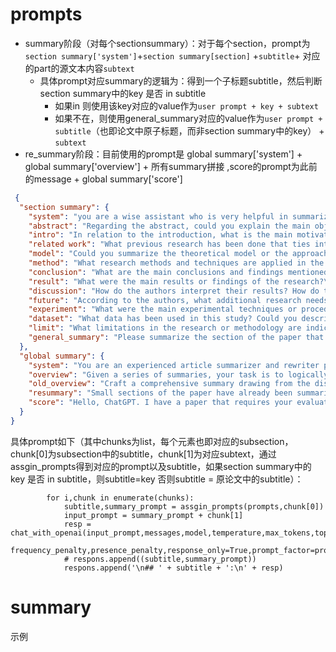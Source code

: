 # prompts

- summary阶段（对每个sectionsummary）：对于每个section，prompt为 `section summary['system']`+`section summary[section]` +` subtitle `+ 对应的part的源文本内容`subtext`
  - 具体prompt对应summary的逻辑为：得到一个子标题subtitle，然后判断section summary中的key 是否 in subtitle
    - 如果in 则使用该key对应的value作为`user prompt + key + subtext`
    - 如果不在，则使用general_summary对应的value作为`user prompt + subtitle`（也即论文中原子标题，而非section summary中的key） + `subtext`
- re_summary阶段：目前使用的prompt是 global summary['system'] + global summary['overview'] + 所有summary拼接 ,score的prompt为此前的message + global summary['score']

```json
 {
  "section summary": {
    "system": "you are a wise assistant who is very helpful in summarizing the text.\\n\\n",
    "abstract": "Regarding the abstract, could you explain the main objectives and research findings of the paper?\\n\\n",
    "intro": "In relation to the introduction, what is the main motivation or background study of the authors?\\n\\n",
    "related work": "What previous research has been done that ties into this paper? How does this paper build upon the work of previous researchers?\\n\\n",
    "model": "Could you summarize the theoretical model or the approach of the research, and explain why the authors chose this method?\\n\\n",
    "method": "What research methods and techniques are applied in the methods section of this paper? Could you outline the main steps of data collection and analysis described in the methods section?\\n\\n",
    "conclusion": "What are the main conclusions and findings mentioned in the conclusion section of this paper? Based on the conclusions, what further directions for research do the authors suggest?\\n\\n",
    "result": "What were the main results or findings of the research?\"\nDiscussion: \"How do the authors interpret their results? How do these results compare to previous research, and what implications do they have?\\n\\n",
    "discussion": "How do the authors interpret their results? How do these results compare to previous research, and what implications do they have?\\n\\n",
    "future": "According to the authors, what additional research needs to be conducted or what new questions have emerged from this study?\\n\\n",
    "experiment": "What were the main experimental techniques or procedures employed in the research?\\n\\n",
    "dataset": "What data has been used in this study? Could you describe its features and how it was collected or generated?\\n\\n",
    "limit": "What limitations in the research or methodology are indicated in the paper? With regard to the limitations section of the paper, what recommendations for improvements or possible solutions do the authors put forward? \\n\\n",
    "general_summary": "Please summarize the section of the paper that you have been assigned,the title of the section is [title_to_replace]\\n\\n"
  },
  "global summary": {
    "system": "You are an experienced article summarizer and rewriter proficient in consolidating various sections.\\n\\n",
    "overview": "Given a series of summaries, your task is to logically reorganize and refine them into an engaging narrative. The summaries are encapsulated within backticks (`), and your role is to extract, reorder, and reshape the content to generate a superior quality article overview in markdown format . This task goes beyond merely piecing together the sections; you are required to transform them into a  coherent and smoothly flowing storyline, while preserving the main essence of the original content.\\n\\n",
    "old_overview": "Craft a comprehensive summary drawing from the distinct segments of the original abstract, and provide a summarization of the entire content. Additionally, assign a specific score (out of 10 points) to the article, serving as a recommendation guide for potential readers.\\n\\n",
    "resummary": "Small sections of the paper have already been summarised for you, given between triple backticks in an array. Unite these summaries into a larger complete summary.\\n\\n",
    "score": "Hello, ChatGPT. I have a paper that requires your evaluation. Please assess it based on the following main criteria: clarity of the paper's theme and objectives, appropriateness and detail of the research methods, accuracy of the data and results, depth of the discussion and conclusion, and overall writing quality (including grammar, spelling, clarity, etc.). Please provide a score from 1-10 for each criterion, with 1 being very poor and 10 being excellent. Then, calculate the average of all scores to give an overall rating for the paper. "
  }
}
```

具体prompt如下（其中chunks为list，每个元素也即对应的subsection，chunk[0]为subsection中的subtitle，chunk[1]为对应subtext，通过assgin_prompts得到对应的prompt以及subtitle，如果section summary中的key 是否 in subtitle，则subtitle=key 否则subtitle = 原论文中的subtitle）：

```
        for i,chunk in enumerate(chunks):
            subtitle,summary_prompt = assgin_prompts(prompts,chunk[0])
            input_prompt = summary_prompt + chunk[1]
            resp = chat_with_openai(input_prompt,messages,model,temperature,max_tokens,top_p,
                                    frequency_penalty,presence_penalty,response_only=True,prompt_factor=prompt_factor)
            # respons.append((subtitle,summary_prompt))
            respons.append('\n## ' + subtitle + ':\n' + resp)
```



# summary

示例